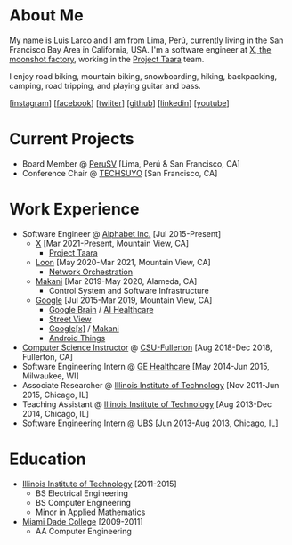 # About Me

My name is Luis Larco and I am from Lima, Perú, currently living in the San Francisco Bay Area in California, USA. I'm a software engineer at [X, the moonshot factory](https://x.company/), working in the [Project Taara](https://x.company/projects/taara/) team.

I enjoy road biking, mountain biking, snowboarding, hiking, backpacking, camping, road tripping, and playing guitar and bass.

[[instagram](https://www.instagram.com/luislarco/)]
[[facebook](https://www.facebook.com/luis.larco)]
[[twiiter](https://twitter.com/luislarco)]
[[github](https://github.com/llarco)]
[[linkedin](https://www.linkedin.com/in/luislarco)]
[[youtube](https://www.youtube.com/c/langelo91)]

# Current Projects

- Board Member @ [PeruSV](https://www.perusv.org/) [Lima, Perú & San Francisco, CA]
- Conference Chair @ [TECHSUYO](https://www.techsuyo.org/) [San Francisco, CA]

# Work Experience

- Software Engineer @ [Alphabet Inc.](https://abc.xyz/)  [Jul 2015-Present]
  - [X](https://x.company/) [Mar 2021-Present, Mountain View, CA]
    - [Project Taara](https://x.company/projects/taara/) 
  - [Loon](https://loon.com) [May 2020-Mar 2021, Mountain View, CA]
    - [Network Orchestration](https://loon.com/solutions/network-orchestration/)
  - [Makani](https://www.x.company/projects/makani/) [Mar 2019-May 2020, Alameda, CA]
    - Control System and Software Infrastructure
  - [Google](https://about.google/) [Jul 2015-Mar 2019, Mountain View, CA]
    - [Google Brain](https://research.google/teams/brain/) / [AI Healthcare](https://health.google/)
    - [Street View](https://developers.google.com/streetview/publish)
    - [Google[x]](https://www.x.company/) / [Makani](https://www.x.company/projects/makani/)
    - [Android Things](https://developer.android.com/things)
- [Computer Science Instructor](http://news.fullerton.edu/2018/11/google-luis-larco/) @ [CSU-Fullerton](http://www.fullerton.edu/) [Aug 2018-Dec 2018, Fullerton, CA]
- Software Engineering Intern @ [GE Healthcare](https://www.gehealthcare.com/) [May 2014-Jun 2015, Milwaukee, WI]
- Associate Researcher @ [Illinois Institute of Technology](https://www.iit.edu/) [Nov 2011-Jun 2015, Chicago, IL]
- Teaching Assistant @ [Illinois Institute of Technology](https://www.iit.edu/) [Aug 2013-Dec 2014, Chicago, IL]
- Software Engineering Intern @ [UBS](https://www.ubs.com/us/en.html) [Jun 2013-Aug 2013, Chicago, IL]

# Education

- [Illinois Institute of Technology](https://www.iit.edu/) [2011-2015]
  - BS Electrical Engineering
  - BS Computer Engineering
  - Minor in Applied Mathematics
- [Miami Dade College](https://mdc.edu/) [2009-2011]
  - AA Computer Engineering
